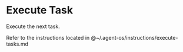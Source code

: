 # Execute Task

Execute the next task.

Refer to the instructions located in @~/.agent-os/instructions/execute-tasks.md